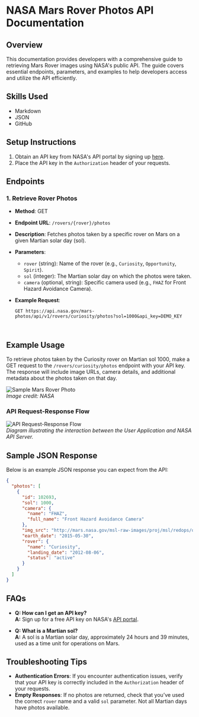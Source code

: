 # NASA Mars Rover Photos API Documentation

## Overview
This documentation provides developers with a comprehensive guide to retrieving Mars Rover images using NASA's public API. The guide covers essential endpoints, parameters, and examples to help developers access and utilize the API efficiently.

## Skills Used
- Markdown
- JSON
- GitHub

## Setup Instructions
1. Obtain an API key from NASA's API portal by signing up [here](https://api.nasa.gov/).
2. Place the API key in the `Authorization` header of your requests.

## Endpoints

### 1. Retrieve Rover Photos
- **Method**: GET
- **Endpoint URL**: `/rovers/{rover}/photos`
- **Description**: Fetches photos taken by a specific rover on Mars on a given Martian solar day (sol).
- **Parameters**:
  - `rover` (string): Name of the rover (e.g., `Curiosity`, `Opportunity`, `Spirit`).
  - `sol` (integer): The Martian solar day on which the photos were taken.
  - `camera` (optional, string): Specific camera used (e.g., `FHAZ` for Front Hazard Avoidance Camera).
    
- **Example Request**:
  ```http
  GET https://api.nasa.gov/mars-photos/api/v1/rovers/curiosity/photos?sol=1000&api_key=DEMO_KEY



## Example Usage
To retrieve photos taken by the Curiosity rover on Martian sol 1000, make a GET request to the `/rovers/curiosity/photos` endpoint with your API key. The response will include image URLs, camera details, and additional metadata about the photos taken on that day.

![Sample Mars Rover Photo](https://github.com/GFiorino/NASA-Mars-Rover-Photos-API-Documentation/blob/main/images/Rover-Mars-photo-of-the-day.jpeg?raw=true)  
*Image credit: NASA*

### API Request-Response Flow
![API Request-Response Flow](https://github.com/GFiorino/NASA-Mars-Rover-Photos-API-Documentation/blob/main/Api-User-Server.png?raw=true)  
*Diagram illustrating the interaction between the User Application and NASA API Server.*

## Sample JSON Response
Below is an example JSON response you can expect from the API:

```json
{
  "photos": [
    {
      "id": 102693,
      "sol": 1000,
      "camera": {
        "name": "FHAZ",
        "full_name": "Front Hazard Avoidance Camera"
      },
      "img_src": "http://mars.nasa.gov/msl-raw-images/proj/msl/redops/ods/surface/sol/01000/opgs/edr/fcam/FLB_486456045EDR_F0481570FHAZ00323M_.JPG",
      "earth_date": "2015-05-30",
      "rover": {
        "name": "Curiosity",
        "landing_date": "2012-08-06",
        "status": "active"
      }
    }
  ]
}
```
## FAQs
- **Q: How can I get an API key?**  
  **A:** Sign up for a free API key on NASA's [API portal](https://api.nasa.gov/).

- **Q: What is a Martian sol?**  
  **A:** A sol is a Martian solar day, approximately 24 hours and 39 minutes, used as a time unit for operations on Mars.

## Troubleshooting Tips
- **Authentication Errors**: If you encounter authentication issues, verify that your API key is correctly included in the `Authorization` header of your requests.
- **Empty Responses**: If no photos are returned, check that you’ve used the correct `rover` name and a valid `sol` parameter. Not all Martian days have photos available.

